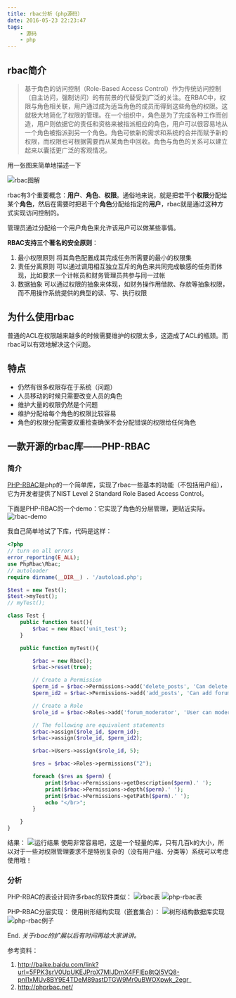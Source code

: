 ```yaml
---
title: rbac分析（php源码）
date: 2016-05-23 22:23:47
tags:
	- 源码
	- php
---
```

## rbac简介
>基于角色的访问控制（Role-Based Access Control）作为传统访问控制（自主访问，强制访问）的有前景的代替受到广泛的关注。在RBAC中，权限与角色相关联，用户通过成为适当角色的成员而得到这些角色的权限。这就极大地简化了权限的管理。在一个组织中，角色是为了完成各种工作而创造，用户则依据它的责任和资格来被指派相应的角色，用户可以很容易地从一个角色被指派到另一个角色。角色可依新的需求和系统的合并而赋予新的权限，而权限也可根据需要而从某角色中回收。角色与角色的关系可以建立起来以囊括更广泛的客观情况。

<!-- more -->
用一张图来简单地描述一下

![rbac图解](/assets/img/rbac_intro.png)

rbac有3个重要概念：**用户**、**角色**、**权限**。通俗地来说，就是把若干个**权限**分配给某个**角色**，然后在需要时把若干个**角色**分配给指定的**用户**，rbac就是通过这种方式实现访问控制的。

管理员通过分配给一个用户角色来允许该用户可以做某些事情。

**RBAC支持三个著名的安全原则**：
1. 最小权限原则
将其角色配置成其完成任务所需要的最小的权限集
2. 责任分离原则
可以通过调用相互独立互斥的角色来共同完成敏感的任务而体现，比如要求一个计帐员和财务管理员共参与同一过帐
3. 数据抽象
可以通过权限的抽象来体现，如财务操作用借款、存款等抽象权限，而不用操作系统提供的典型的读、写、执行权限


## 为什么使用rbac
普通的ACL在权限越来越多的时候需要维护的权限太多，这造成了ACL的瓶颈。而rbac可以有效地解决这个问题。

## 特点
* 仍然有很多权限存在于系统（问题）
* 人员移动的时候只需要改变人员的角色
* 维护大量的权限仍然是个问题
* 维护分配给每个角色的权限比较容易
* 角色的权限分配需要双重检查确保不会分配错误的权限给任何角色

## 一款开源的rbac库——PHP-RBAC
### 简介
[PHP-RBAC](http://phprbac.net/ "PHP-RBAC")是php的一个简单库，实现了rbac一些基本的功能（不包括用户组），它为开发者提供了NIST Level 2 Standard Role Based Access Control。

下面是PHP-RBAC的一个demo：它实现了角色的分层管理，更贴近实际。
![rbac-demo](http://phprbac.net/img/rbac.png)

我自己简单地试了下库，代码是这样：
``` php
<?php
// turn on all errors
error_reporting(E_ALL);
use PhpRbac\Rbac;
// autoloader
require dirname(__DIR__) . '/autoload.php';

$test = new Test();
$test->myTest();
// myTest();

class Test {
	public function test(){
		$rbac = new Rbac('unit_test');
	}

	public function myTest(){

		$rbac = new Rbac();
		$rbac->reset(true);

		// Create a Permission
		$perm_id = $rbac->Permissions->add('delete_posts', 'Can delete forum posts');
		$perm_id2 = $rbac->Permissions->add('add_posts', 'Can add forum posts');

		// Create a Role
		$role_id = $rbac->Roles->add('forum_moderator', 'User can moderate forums');

		// The following are equivalent statements
		$rbac->assign($role_id, $perm_id);
		$rbac->assign($role_id, $perm_id2);

		$rbac->Users->assign($role_id, 5);

		$res = $rbac->Roles->permissions("2");

		foreach ($res as $perm) {
			print($rbac->Permissions->getDescription($perm).' ');
			print($rbac->Permissions->depth($perm).' ');
			print($rbac->Permissions->getPath($perm).' ');
			echo "</br>";
		}

	}
}
```
结果：
![运行结果](/assets/img/phprbac_result.png)
使用非常容易吧，这是一个轻量的库，只有几百k的大小，所以对于一些对权限管理要求不是特别复杂的（没有用户组、分类等）系统可以考虑使用哦！

### 分析

PHP-RBAC的表设计同许多rbac的软件类似：
![rbac表](/assets/img/rbac_table.png)
![php-rbac表](/assets/img/phprbac_table.png)

PHP-RBAC分层实现：
使用树形结构实现（嵌套集合）：
![树形结构数据库实现](/assets/img/phprbac_tree.png)
![php-rbac例子](/assets/img/phprbac_tree_em.png)

End.
*关于rbac的扩展以后有时间再给大家讲讲。*

参考资料：
1. http://baike.baidu.com/link?url=5FPK3srV0UpUKEJProX7MIJDmX4FFlEp8tQI5VQ8-pnI1xMUv8BY9E4TDeM89astDTGW9Mr0uBWOXpwk_2egr_
2. http://phprbac.net/